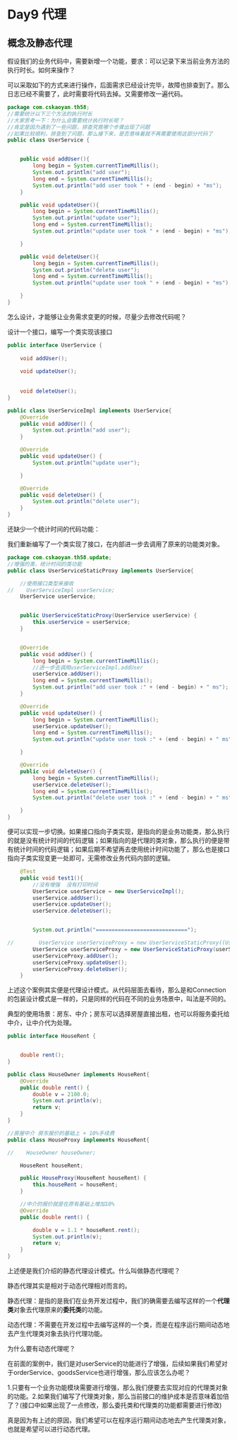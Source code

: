 # Day9 代理

## 概念及静态代理

假设我们的业务代码中，需要新增一个功能，要求：可以记录下来当前业务方法的执行时长。如何来操作？

可以采取如下的方式来进行操作，后面需求已经设计完毕，故障也排查到了。那么日志已经不需要了，此时需要将代码去掉。又需要修改一遍代码。

```java
package com.cskaoyan.th58;
//需要统计以下三个方法的执行时长
//大家思考一下：为什么会需要统计执行时长呢？
//肯定是因为遇到了一些问题，排查究竟哪个步骤出现了问题
//如果比较顺利，排查到了问题，那么接下来，是否意味着就不再需要使用这部分代码了
public class UserService {


    public void addUser(){
        long begin = System.currentTimeMillis();
        System.out.println("add user");
        long end = System.currentTimeMillis();
        System.out.println("add user took " + (end - begin) + "ms");
    }

    public void updateUser(){
        long begin = System.currentTimeMillis();
        System.out.println("update user");
        long end = System.currentTimeMillis();
        System.out.println("update user took " + (end - begin) + "ms");

    }

    public void deleteUser(){
        long begin = System.currentTimeMillis();
        System.out.println("delete user");
        long end = System.currentTimeMillis();
        System.out.println("update user took " + (end - begin) + "ms");

    }
}
```

怎么设计，才能够让业务需求变更的时候，尽量少去修改代码呢？

设计一个接口，编写一个类实现该接口

```java
public interface UserService {
    
    void addUser();
    
    void updateUser();
    
    
    void deleteUser();
}
```

```java
public class UserServiceImpl implements UserService{
    @Override
    public void addUser() {
        System.out.println("add user");
    }

    @Override
    public void updateUser() {
        System.out.println("update user");

    }

    @Override
    public void deleteUser() {
        System.out.println("delete user");
    }
}
```

还缺少一个统计时间的代码功能：

我们重新编写了一个类实现了接口，在内部进一步去调用了原来的功能类对象。

```java
package com.cskaoyan.th58.update;
//增强的类，统计时间的类功能
public class UserServiceStaticProxy implements UserService{

    //使用接口类型来接收
//    UserServiceImpl userService;
    UserService userService;


    public UserServiceStaticProxy(UserService userService) {
        this.userService = userService;
    }


    @Override
    public void addUser() {
        long begin = System.currentTimeMillis();
        //进一步去调用userServiceImpl.addUser
        userService.addUser();
        long end = System.currentTimeMillis();
        System.out.println("add user took :" + (end - begin) + " ms");
    }

    @Override
    public void updateUser() {
        long begin = System.currentTimeMillis();
        userService.updateUser();
        long end = System.currentTimeMillis();
        System.out.println("update user took :" + (end - begin) + " ms");

    }

    @Override
    public void deleteUser() {
        long begin = System.currentTimeMillis();
        userService.deleteUser();
        long end = System.currentTimeMillis();
        System.out.println("delete user took :" + (end - begin) + " ms");

    }
}
```

便可以实现一步切换。如果接口指向子类实现，是指向的是业务功能类，那么执行的就是没有统计时间的代码逻辑；如果指向的是代理的类对象，那么执行的便是带有统计时间的代码逻辑；如果后期不希望再去使用统计时间功能了，那么也是接口指向子类实现变更一处即可，无需修改业务代码内部的逻辑。

```java
    @Test
    public void test1(){
        //没有增强  没有打印时间
        UserService userService = new UserServiceImpl();
        userService.addUser();
        userService.updateUser();
        userService.deleteUser();


        System.out.println("=============================");

//        UserService userServiceProxy = new UserServiceStaticProxy((UserServiceImpl) userService);
        UserService userServiceProxy = new UserServiceStaticProxy(userService);
        userServiceProxy.addUser();
        userServiceProxy.updateUser();
        userServiceProxy.deleteUser();
    }
```



上述这个案例其实便是代理设计模式。从代码层面去看待，那么是和Connection的包装设计模式是一样的，只是同样的代码在不同的业务场景中，叫法是不同的。

典型的使用场景：房东、中介；房东可以选择房屋直接出租，也可以将服务委托给中介，让中介代为处理。

```java
public interface HouseRent {


    double rent();
}
```

```java
public class HouseOwner implements HouseRent{
    @Override
    public double rent() {
        double v = 2100.0;
        System.out.println(v);
        return v;
    }
}
```



```java
//房屋中介 房东报价的基础上 + 10%手续费
public class HouseProxy implements HouseRent{

//    HouseOwner houseOwner;

    HouseRent houseRent;

    public HouseProxy(HouseRent houseRent) {
        this.houseRent = houseRent;
    }

    //中介的报价就是在原有基础上增加10%
    @Override
    public double rent() {

        double v = 1.1 * houseRent.rent();
        System.out.println(v);
        return v;
    }
}
```

上述便是我们介绍的静态代理设计模式。什么叫做静态代理呢？

静态代理其实是相对于动态代理相对而言的。

静态代理：是指的是我们在业务开发过程中，我们的确需要去编写这样的一个**代理类**对象去代理原来的**委托类**的功能。

动态代理：不需要在开发过程中去编写这样的一个类，而是在程序运行期间动态地去产生代理类对象去执行代理功能。

为什么要有动态代理呢？

在前面的案例中，我们是对userService的功能进行了增强，后续如果我们希望对于orderService、goodsService也进行增强，那么应该怎么办呢？

1.只要有一个业务功能模块需要进行增强，那么我们便要去实现对应的代理类对象的功能。2.如果我们编写了代理类对象，那么当前接口的维护成本是否意味着加倍了？(接口中如果出现了一点修改，那么委托类和代理类的功能都需要进行修改)

真是因为有上述的原因，我们希望可以在程序运行期间动态地去产生代理类对象，也就是希望可以进行动态代理。







